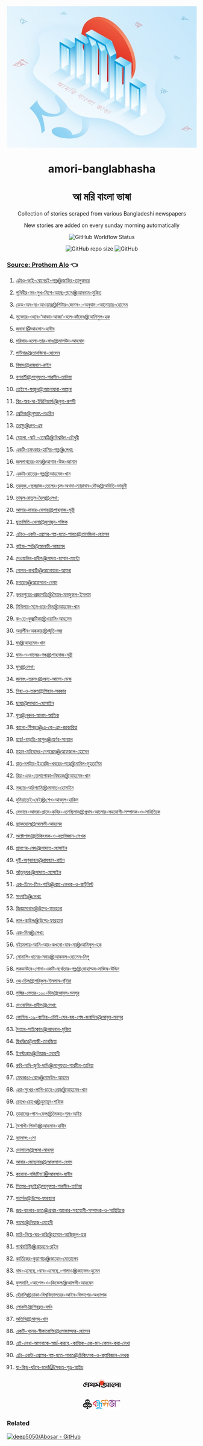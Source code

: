 <div align=center >

  <img align=center src=public/logo.jpg >
  <h1 align=center> amori-banglabhasha </h1>
  <h1 align=center> আ মরি বাংলা ভাষা </h1>
  <p align=center > Collection of stories scraped from various Bangladeshi newspapers </p>
    <p align=center> New stories are added on every sunday morning automatically </p>
  <p align=center><img alt="GitHub Workflow Status" src="https://img.shields.io/github/workflow/status/deep5050/amori-banglabhasha/Automated%20crawling?style=for-the-badge"></p>
  <p align=center>
  <img alt="GitHub repo size" src="https://img.shields.io/github/repo-size/deep5050/amori-banglabhasha?style=for-the-badge">
  <img alt="GitHub" src="https://img.shields.io/github/license/deep5050/amori-banglabhasha?style=for-the-badge">
  </p>
  </div>

### [Source: Prothom Alo](./stories/prothomalo)  👈

<!-- links-start -->
1. [এটাও-ভাই-বোনেরই-গল্প@জাকির-তালুকদার](./stories/prothomalo/এটাও-ভাই-বোনেরই-গল্প@জাকির-তালুকদার.md)

1. [পৃথিবীর-সব-সুখ-মিশে-আছে-গ্লাসে@আদনান-মুকিত](./stories/prothomalo/পৃথিবীর-সব-সুখ-মিশে-আছে-গ্লাসে@আদনান-মুকিত.md)

1. [ডেড-অন-দ্য-আওয়ার@পিটার-জেমস-:-অনুবাদ:-আনোয়ার-হোসেন](./stories/prothomalo/ডেড-অন-দ্য-আওয়ার@পিটার-জেমস-:-অনুবাদ:-আনোয়ার-হোসেন.md)

1. [সুবেদার-ওহাব-‘আব্বা-আব্বা’-বলে-কাঁদেন@আনিসুল-হক](./stories/prothomalo/সুবেদার-ওহাব-‘আব্বা-আব্বা’-বলে-কাঁদেন@আনিসুল-হক.md)

1. [জবাব!@আহসান-হাবীব](./stories/prothomalo/জবাব!@আহসান-হাবীব.md)

1. [মরিবার-হলো-তার-সাধ@মাসউদ-আহমাদ](./stories/prothomalo/মরিবার-হলো-তার-সাধ@মাসউদ-আহমাদ.md)

1. [পার্টনার@তানজিনা-হোসেন](./stories/prothomalo/পার্টনার@তানজিনা-হোসেন.md)

1. [বিষাদ@রায়হান-রাইন](./stories/prothomalo/বিষাদ@রায়হান-রাইন.md)

1. [বশবর্তী@সাগুফতা-শারমীন-তানিয়া](./stories/prothomalo/বশবর্তী@সাগুফতা-শারমীন-তানিয়া.md)

1. [তেইশে-ফাল্গুন@আনোয়ারা-আল্পনা](./stories/prothomalo/তেইশে-ফাল্গুন@আনোয়ারা-আল্পনা.md)

1. [কিং-অব-দ্য-ইউনিভার্স@লুনা-রুশদী](./stories/prothomalo/কিং-অব-দ্য-ইউনিভার্স@লুনা-রুশদী.md)

1. [প্রেমিক@নুসরৎ-নওরিন](./stories/prothomalo/প্রেমিক@নুসরৎ-নওরিন.md)

1. [তরক্ষু@ধ্রুব-এষ](./stories/prothomalo/তরক্ষু@ধ্রুব-এষ.md)

1. [ষোলো,-ষাট,-তেষট্টি@বিশ্বজিৎ-চৌধুরী](./stories/prothomalo/ষোলো,-ষাট,-তেষট্টি@বিশ্বজিৎ-চৌধুরী.md)

1. [একটি-চমৎকার-হাসির-গল্প@লেখা:](./stories/prothomalo/একটি-চমৎকার-হাসির-গল্প@লেখা:.md)

1. [জলপাথরের-মন@আশান-উজ-জামান](./stories/prothomalo/জলপাথরের-মন@আশান-উজ-জামান.md)

1. [একটা-রাতের-গল্প@আহমেদ-খান](./stories/prothomalo/একটা-রাতের-গল্প@আহমেদ-খান.md)

1. [তরমুজ,-ভৃঙ্গরাজ-তেলের-চুল-অথবা-ম্যারাথন-দৌড়@অদিতি-ফাল্গুনী](./stories/prothomalo/তরমুজ,-ভৃঙ্গরাজ-তেলের-চুল-অথবা-ম্যারাথন-দৌড়@অদিতি-ফাল্গুনী.md)

1. [তাম্বুল-রাতুল-হৈল@লেখা:](./stories/prothomalo/তাম্বুল-রাতুল-হৈল@লেখা:.md)

1. [আমার-যাবার-বেলায়@শাহ্‌নাজ-মুন্নী](./stories/prothomalo/আমার-যাবার-বেলায়@শাহ্‌নাজ-মুন্নী.md)

1. [ছুতামিতি-খেলা@হুমায়ূন-শফিক](./stories/prothomalo/ছুতামিতি-খেলা@হুমায়ূন-শফিক.md)

1. [এটাও-একটা-প্রেমের-গল্প-হতে-পারত@তানজিনা-হোসেন](./stories/prothomalo/এটাও-একটা-প্রেমের-গল্প-হতে-পারত@তানজিনা-হোসেন.md)

1. [ব্লাইন্ড-স্পট@আলভী-আহমেদ](./stories/prothomalo/ব্লাইন্ড-স্পট@আলভী-আহমেদ.md)

1. [দেওয়ালির-প্রদীপ@সাদত-হাসান-মান্টো](./stories/prothomalo/দেওয়ালির-প্রদীপ@সাদত-হাসান-মান্টো.md)

1. [গোপন-কথাটি@আনোয়ারা-আল্পনা](./stories/prothomalo/গোপন-কথাটি@আনোয়ারা-আল্পনা.md)

1. [মগ্নতান@আফসানা-বেগম](./stories/prothomalo/মগ্নতান@আফসানা-বেগম.md)

1. [ভুবনপুরের-প্রজাপতি@সৈয়দ-মনজুরুল-ইসলাম](./stories/prothomalo/ভুবনপুরের-প্রজাপতি@সৈয়দ-মনজুরুল-ইসলাম.md)

1. [মিথিলার-সঙ্গে-চার-দিন@আহমেদ-খান](./stories/prothomalo/মিথিলার-সঙ্গে-চার-দিন@আহমেদ-খান.md)

1. [ক-তে-কুজ্ঝটিকা@ওয়াসি-আহমেদ](./stories/prothomalo/ক-তে-কুজ্ঝটিকা@ওয়াসি-আহমেদ.md)

1. [অন্তর্লীন-অন্ধকার@স্মৃতি-ভদ্র](./stories/prothomalo/অন্তর্লীন-অন্ধকার@স্মৃতি-ভদ্র.md)

1. [ঘা@আহমেদ-খান](./stories/prothomalo/ঘা@আহমেদ-খান.md)

1. [ঘাম-ও-ঘাসের-গন্ধ@শাহ্‌নাজ-মুন্নী](./stories/prothomalo/ঘাম-ও-ঘাসের-গন্ধ@শাহ্‌নাজ-মুন্নী.md)

1. [ঘুম@লেখা:](./stories/prothomalo/ঘুম@লেখা:.md)

1. [জলবৎ-তরলং@অন্য-আলো-ডেস্ক](./stories/prothomalo/জলবৎ-তরলং@অন্য-আলো-ডেস্ক.md)

1. [নিহা-ও-তরুণ@শিহাব-সরকার](./stories/prothomalo/নিহা-ও-তরুণ@শিহাব-সরকার.md)

1. [ছায়া@সাদাত-হোসাইন](./stories/prothomalo/ছায়া@সাদাত-হোসাইন.md)

1. [ঘুম@নূরুল-আলম-আতিক](./stories/prothomalo/ঘুম@নূরুল-আলম-আতিক.md)

1. [কালো-পিঁপড়া@এ-কে-এম-জাকারিয়া](./stories/prothomalo/কালো-পিঁপড়া@এ-কে-এম-জাকারিয়া.md)

1. [হায়!-বাড়তি-মাশুল@অর্ণব-সান্যাল](./stories/prothomalo/হায়!-বাড়তি-মাশুল@অর্ণব-সান্যাল.md)

1. [মহান-মহিষদের-দেশপ্রেম@আফজাল-হোসেন](./stories/prothomalo/মহান-মহিষদের-দেশপ্রেম@আফজাল-হোসেন.md)

1. [রাত-দশটার-ইংরেজি-খবরের-পরে@নাবিল-মুহতাসিম](./stories/prothomalo/রাত-দশটার-ইংরেজি-খবরের-পরে@নাবিল-মুহতাসিম.md)

1. [রিয়া-এবং-তেলাপোকা–বিষয়ক@আহমেদ-খান](./stories/prothomalo/রিয়া-এবং-তেলাপোকা–বিষয়ক@আহমেদ-খান.md)

1. [সন্ধ্যার-অরিগ্যামি@সাদাত-হোসাইন](./stories/prothomalo/সন্ধ্যার-অরিগ্যামি@সাদাত-হোসাইন.md)

1. [দুনিয়াতেই-নেই@শেখ-আবদুল-হাকিম](./stories/prothomalo/দুনিয়াতেই-নেই@শেখ-আবদুল-হাকিম.md)

1. [যেভাবে-আমরা-গ্রামে-কুমির-এনেছিলাম@প্রথম-আলোর-সহযোগী-সম্পাদক-ও-সাহিত্যিক](./stories/prothomalo/যেভাবে-আমরা-গ্রামে-কুমির-এনেছিলাম@প্রথম-আলোর-সহযোগী-সম্পাদক-ও-সাহিত্যিক.md)

1. [ব্ল্যাকহোল@আলভী-আহমেদ](./stories/prothomalo/ব্ল্যাকহোল@আলভী-আহমেদ.md)

1. [অক্টোপাস@চিকিৎসক-ও-কল্পবিজ্ঞান-লেখক](./stories/prothomalo/অক্টোপাস@চিকিৎসক-ও-কল্পবিজ্ঞান-লেখক.md)

1. [শ্রাবণের-মেঘ@সাদাত-হোসাইন](./stories/prothomalo/শ্রাবণের-মেঘ@সাদাত-হোসাইন.md)

1. [দুটি-অণুকাহন@রায়হান-রাইন](./stories/prothomalo/দুটি-অণুকাহন@রায়হান-রাইন.md)

1. [আঁতুড়ঘর@সাদাত-হোসাইন](./stories/prothomalo/আঁতুড়ঘর@সাদাত-হোসাইন.md)

1. [এক-ঢিলে-তিন-পাখি@রম্য-লেখক-ও-কার্টুনিস্ট](./stories/prothomalo/এক-ঢিলে-তিন-পাখি@রম্য-লেখক-ও-কার্টুনিস্ট.md)

1. [সদগতি@লেখা:](./stories/prothomalo/সদগতি@লেখা:.md)

1. [জিজ্ঞাসাবাদ@উম্মে-ফারহানা](./stories/prothomalo/জিজ্ঞাসাবাদ@উম্মে-ফারহানা.md)

1. [লাল-কাউল@উম্মে-ফারহানা](./stories/prothomalo/লাল-কাউল@উম্মে-ফারহানা.md)

1. [এক-দিন@লেখা:](./stories/prothomalo/এক-দিন@লেখা:.md)

1. [বইমেলায়-আমি-আর-কখনো-যাব-না@আনিসুল-হক](./stories/prothomalo/বইমেলায়-আমি-আর-কখনো-যাব-না@আনিসুল-হক.md)

1. [সোনালি-ধানের-সময়@আকমল-হোসেন-নিপু](./stories/prothomalo/সোনালি-ধানের-সময়@আকমল-হোসেন-নিপু.md)

1. [লকডাউনে-শোনা-একটি-ব্যর্থতার-গল্প@মোহাম্মদ-নাজিম-উদ্দিন](./stories/prothomalo/লকডাউনে-শোনা-একটি-ব্যর্থতার-গল্প@মোহাম্মদ-নাজিম-উদ্দিন.md)

1. [ওহ্​-চিল@শরিফুল-ইসলাম-ভূঁইয়া](./stories/prothomalo/ওহ্​-চিল@শরিফুল-ইসলাম-ভূঁইয়া.md)

1. [লুঙ্গির-ভেতর-১০০-দিন@আবুল-মনসুর](./stories/prothomalo/লুঙ্গির-ভেতর-১০০-দিন@আবুল-মনসুর.md)

1. [দেওয়ালির-প্রদীপ@লেখা:](./stories/prothomalo/দেওয়ালির-প্রদীপ@লেখা:.md)

1. [কোভিড-১৯-ব্যাটার-এটাই-যেন-হয়-শেষ-জন্মদিন@আবুল-মনসুর](./stories/prothomalo/কোভিড-১৯-ব্যাটার-এটাই-যেন-হয়-শেষ-জন্মদিন@আবুল-মনসুর.md)

1. [দৈত্যর-সাইক্লোন@আদনান-মুকিত](./stories/prothomalo/দৈত্যর-সাইক্লোন@আদনান-মুকিত.md)

1. [দ্বিখণ্ডিত@গাজী-তানজিয়া](./stories/prothomalo/দ্বিখণ্ডিত@গাজী-তানজিয়া.md)

1. [ইনস্টাগ্রাম@নিয়াজ-মেহেদী](./stories/prothomalo/ইনস্টাগ্রাম@নিয়াজ-মেহেদী.md)

1. [রুবি-দাদি-জুবি-দাদি@সাগুফতা-শারমীন-তানিয়া](./stories/prothomalo/রুবি-দাদি-জুবি-দাদি@সাগুফতা-শারমীন-তানিয়া.md)

1. [মেঘভাঙা-রোদ@মাসউদ-আহমদ](./stories/prothomalo/মেঘভাঙা-রোদ@মাসউদ-আহমদ.md)

1. [এরা-সুখের-লাগি-চাহে-প্রেম@আহমেদ-খান](./stories/prothomalo/এরা-সুখের-লাগি-চাহে-প্রেম@আহমেদ-খান.md)

1. [চোখে-চোখে@হুমায়ূন-শফিক](./stories/prothomalo/চোখে-চোখে@হুমায়ূন-শফিক.md)

1. [তাহাদের-পাস-ফেল@সৈকত-শুভ্র-আইচ](./stories/prothomalo/তাহাদের-পাস-ফেল@সৈকত-শুভ্র-আইচ.md)

1. [বৈশাখী-গিফট@আহসান-হাবীব](./stories/prothomalo/বৈশাখী-গিফট@আহসান-হাবীব.md)

1. [ব্যালান্স:-মো](./stories/prothomalo/ব্যালান্স:-মো.-কবির-উদ্দিন@নিজস্ব-প্রতিবেদক.md)

1. [দোলাচল@ক্ষমা-মাহমুদ](./stories/prothomalo/দোলাচল@ক্ষমা-মাহমুদ.md)

1. [আবার-জোছনায়@আফসানা-বেগম](./stories/prothomalo/আবার-জোছনায়@আফসানা-বেগম.md)

1. [করোনা-পজিটিভ!@আহসান-হাবীব](./stories/prothomalo/করোনা-পজিটিভ!@আহসান-হাবীব.md)

1. [শিল্পের-বড়াই@সাগুফতা-শারমীন-তানিয়া](./stories/prothomalo/শিল্পের-বড়াই@সাগুফতা-শারমীন-তানিয়া.md)

1. [পার্সেল@উম্মে-ফারহানা](./stories/prothomalo/পার্সেল@উম্মে-ফারহানা.md)

1. [জয়-বাংলার-ভাত@প্রথম-আলোর-সহযোগী-সম্পাদক-ও-সাহিত্যিক](./stories/prothomalo/জয়-বাংলার-ভাত@প্রথম-আলোর-সহযোগী-সম্পাদক-ও-সাহিত্যিক.md)

1. [পয়সা@নিয়াজ-মেহেদী](./stories/prothomalo/পয়সা@নিয়াজ-মেহেদী.md)

1. [মারি-নিয়ে-ঘর-করি@হাসান-আজিজুল-হক](./stories/prothomalo/মারি-নিয়ে-ঘর-করি@হাসান-আজিজুল-হক.md)

1. [পার্শ্ববর্তিনী@রায়হান-রাইন](./stories/prothomalo/পার্শ্ববর্তিনী@রায়হান-রাইন.md)

1. [কার্তিকের-কুয়াশায়@জাহেদ-মোতালেব](./stories/prothomalo/কার্তিকের-কুয়াশায়@জাহেদ-মোতালেব.md)

1. [বাঘ-এসেছে,-বাঘ-এসেছে,-পালাও@জাভেদ-হুসেন](./stories/prothomalo/বাঘ-এসেছে,-বাঘ-এসেছে,-পালাও@জাভেদ-হুসেন.md)

1. [ফুলদানি,-আপেল-ও-কিন্ডেল@আলভী-আহমেদ](./stories/prothomalo/ফুলদানি,-আপেল-ও-কিন্ডেল@আলভী-আহমেদ.md)

1. [হেঁয়ালি@ঢাকা-বিশ্ববিদ্যালয়ের-আইন-বিভাগের-অধ্যাপক](./stories/prothomalo/হেঁয়ালি@ঢাকা-বিশ্ববিদ্যালয়ের-আইন-বিভাগের-অধ্যাপক.md)

1. [লোকটা@শিবব্রত-বর্মন](./stories/prothomalo/লোকটা@শিবব্রত-বর্মন.md)

1. [অতিথি@মাসুদ-খান](./stories/prothomalo/অতিথি@মাসুদ-খান.md)

1. [একটি-খুনের-স্বীকারোক্তি@মোজাফ্ফর-হোসেন](./stories/prothomalo/একটি-খুনের-স্বীকারোক্তি@মোজাফ্ফর-হোসেন.md)

1. [এই-লেখা-আপনাকে-আর্দ্র-করবে,-কাব্যিক-এক-মন-কেমন-করা-লেখা](./stories/prothomalo/এই-লেখা-আপনাকে-আর্দ্র-করবে,-কাব্যিক-এক-মন-কেমন-করা-লেখা...@সুজন-সুপান্থ.md)

1. [এটা-একটা-প্রেমের-গল্প-হতে-পারত@চিকিৎসক-ও-কল্পবিজ্ঞান-লেখক](./stories/prothomalo/এটা-একটা-প্রেমের-গল্প-হতে-পারত@চিকিৎসক-ও-কল্পবিজ্ঞান-লেখক.md)

1. [যা-কিছু-ঘটবে-বলে!@সৈকত-শুভ্র-আইচ](./stories/prothomalo/যা-কিছু-ঘটবে-বলে!@সৈকত-শুভ্র-আইচ.md)


<!-- links-end -->





<div align=center>
<p align=center> <img src=public/prothomalo.jpg width=100px> </p>
<p align=center> <img src=public/bondhushava.jpg width=100px> </p>
</div>

### Related
[![deep5050/Abosar - GitHub](https://gh-card.dev/repos/deep5050/Abosar.svg)](https://github.com/deep5050/Abosar)
